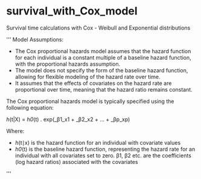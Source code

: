 # survival_with_Cox_model
Survival time calculations with Cox - Weibull and Exponential distributions

'''
Model Assumptions:
* The Cox proportional hazards model assumes that the hazard function for each individual is a constant multiple of a baseline hazard function, with the proportional hazards assumption.
* The model does not specify the form of the baseline hazard function, allowing for flexible modeling of the hazard rate over time.
* It assumes that the effects of covariates on the hazard rate are proportional over time, meaning that the hazard ratio remains constant.


The Cox proportional hazards model is typically specified using the following equation:

_h_(t|X) = _h0_(t) . exp(_β1_x1 + _β2_x2 + ... + _βp_xp)

Where:
* _h_(t∣x) is the hazard function for an individual with covariate values 
* _h0_(t) is the baseline hazard function, representing the hazard rate for an individual with all covariates set to zero.
β1, β2 etc. are the coefficients (log hazard ratios) associated with the covariates

'''

